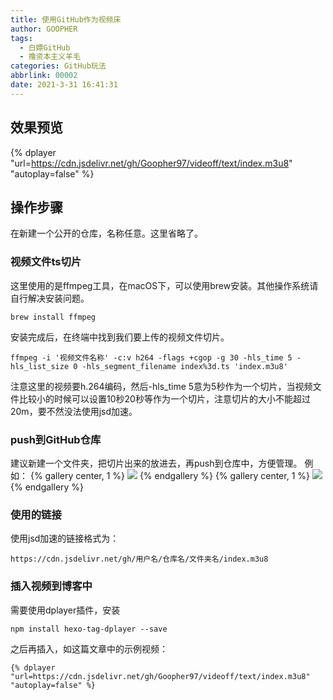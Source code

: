 ```yaml
---
title: 使用GitHub作为视频床
author: GOOPHER
tags:
  - 白嫖GitHub
  - 撸资本主义羊毛
categories: GitHub玩法
abbrlink: 00002
date: 2021-3-31 16:41:31
---
```

## 效果预览
{% dplayer "url=https://cdn.jsdelivr.net/gh/Goopher97/videoff/text/index.m3u8" "autoplay=false" %}
## 操作步骤
在新建一个公开的仓库，名称任意。这里省略了。
### 视频文件ts切片
这里使用的是ffmpeg工具，在macOS下，可以使用brew安装。其他操作系统请自行解决安装问题。
```
brew install ffmpeg
```
安装完成后，在终端中找到我们要上传的视频文件切片。
```
ffmpeg -i '视频文件名称' -c:v h264 -flags +cgop -g 30 -hls_time 5 -hls_list_size 0 -hls_segment_filename index%3d.ts 'index.m3u8'
```
注意这里的视频要h.264编码，然后-hls_time 5意为5秒作为一个切片，当视频文件比较小的时候可以设置10秒20秒等作为一个切片，注意切片的大小不能超过20m，要不然没法使用jsd加速。
### push到GitHub仓库
建议新建一个文件夹，把切片出来的放进去，再push到仓库中，方便管理。
例如：
{% gallery center, 1 %}
![](https://cdn.jsdelivr.net/gh/Goopher97/tuchuang2@master/img/QQ20210331-171755@2x.png)
{% endgallery %}
{% gallery center, 1 %}
![](https://cdn.jsdelivr.net/gh/Goopher97/tuchuang2@master/img/QQ20210331-171846@2x.png)
{% endgallery %}
### 使用的链接
使用jsd加速的链接格式为：
```
https://cdn.jsdelivr.net/gh/用户名/仓库名/文件夹名/index.m3u8
```
### 插入视频到博客中
需要使用dplayer插件，安装
```
npm install hexo-tag-dplayer --save
```
之后再插入，如这篇文章中的示例视频：
```
{% dplayer "url=https://cdn.jsdelivr.net/gh/Goopher97/videoff/text/index.m3u8" "autoplay=false" %}
```